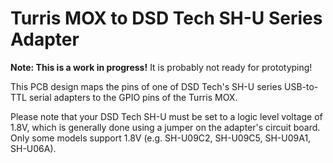# Turris MOX to DSD Tech SH-U Series Adapter

**Note: This is a work in progress!** It is probably not ready for prototyping!

This PCB design maps the pins of one of DSD Tech's SH-U series USB-to-TTL serial adapters to the GPIO pins of the Turris MOX.

Please note that your DSD Tech SH-U must be set to a logic level voltage of 1.8V, which is generally done using a jumper on the adapter's circuit board. Only some models support 1.8V (e.g. SH-U09C2, SH-U09C5, SH-U09A1, SH-U06A).
